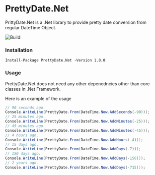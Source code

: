 # PrettyDate.Net

PrittyDate.Net is a .Net library to provide pretty date conversion from regular DateTime Object.

![Build](https://github.com/christlin/PrettyDate.Net/workflows/CI/badge.svg)

### Installation

```
Install-Package PrettyDate.Net -Version 1.0.0
```
 

### Usage

PrettyDate.Net does not need any other depenedncies other than core classes in .Net Framework.

Here is an example of the usage

```C#
// 90 seconds ago.
Console.WriteLine(PrettyDate.From(DateTime.Now.AddSeconds(-90)));
// 25 minutes ago.
Console.WriteLine(PrettyDate.From(DateTime.Now.AddMinutes(-25)));
// 45 minutes ago.
Console.WriteLine(PrettyDate.From(DateTime.Now.AddMinutes(-45)));
// 4 hours ago.
Console.WriteLine(PrettyDate.From(DateTime.Now.AddHours(-4)));
// 15 days ago.
Console.WriteLine(PrettyDate.From(DateTime.Now.AddDays(-7))); 
// 150 days ago.
Console.WriteLine(PrettyDate.From(DateTime.Now.AddDays(-150))); 
// 2 years ago.
Console.WriteLine(PrettyDate.From(DateTime.Now.AddDays(-715)));
```
